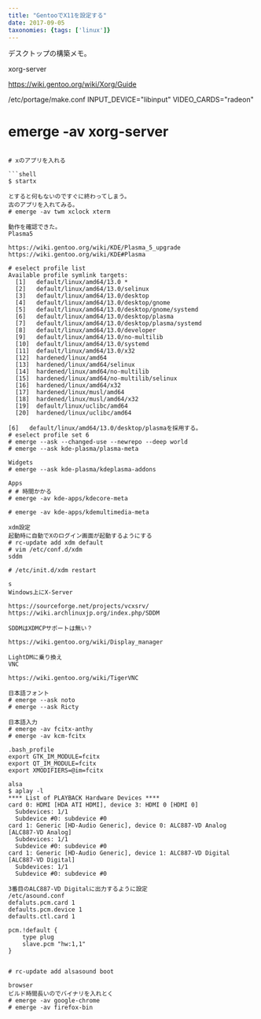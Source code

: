 ```yaml
---
title: "GentooでX11を設定する"
date: 2017-09-05
taxonomies: {tags: ['linux']}
---
```


デスクトップの構築メモ。

xorg-server

https://wiki.gentoo.org/wiki/Xorg/Guide

/etc/portage/make.conf
INPUT_DEVICE="libinput"
VIDEO_CARDS="radeon"

# emerge -av xorg-server
````

# xのアプリを入れる

```shell
$ startx

とすると何もないのですぐに終わってしまう。
古のアプリを入れてみる。
# emerge -av twm xclock xterm 

動作を確認できた。
Plasma5

https://wiki.gentoo.org/wiki/KDE/Plasma_5_upgrade
https://wiki.gentoo.org/wiki/KDE#Plasma

# eselect profile list
Available profile symlink targets:
  [1]   default/linux/amd64/13.0 *
  [2]   default/linux/amd64/13.0/selinux
  [3]   default/linux/amd64/13.0/desktop
  [4]   default/linux/amd64/13.0/desktop/gnome
  [5]   default/linux/amd64/13.0/desktop/gnome/systemd
  [6]   default/linux/amd64/13.0/desktop/plasma
  [7]   default/linux/amd64/13.0/desktop/plasma/systemd
  [8]   default/linux/amd64/13.0/developer
  [9]   default/linux/amd64/13.0/no-multilib
  [10]  default/linux/amd64/13.0/systemd
  [11]  default/linux/amd64/13.0/x32
  [12]  hardened/linux/amd64
  [13]  hardened/linux/amd64/selinux
  [14]  hardened/linux/amd64/no-multilib
  [15]  hardened/linux/amd64/no-multilib/selinux
  [16]  hardened/linux/amd64/x32
  [17]  hardened/linux/musl/amd64
  [18]  hardened/linux/musl/amd64/x32
  [19]  default/linux/uclibc/amd64
  [20]  hardened/linux/uclibc/amd64

[6]   default/linux/amd64/13.0/desktop/plasmaを採用する。
# eselect profile set 6
# emerge --ask --changed-use --newrepo --deep world
# emerge --ask kde-plasma/plasma-meta

Widgets
# emerge --ask kde-plasma/kdeplasma-addons

Apps
# # 時間かかる
# emerge -av kde-apps/kdecore-meta

# emerge -av kde-apps/kdemultimedia-meta

xdm設定
起動時に自動でXのログイン画面が起動するようにする
# rc-update add xdm default
# vim /etc/conf.d/xdm
sddm

# /etc/init.d/xdm restart

s
Windows上にX-Server

https://sourceforge.net/projects/vcxsrv/
https://wiki.archlinuxjp.org/index.php/SDDM

SDDMはXDMCPサポートは無い？

https://wiki.gentoo.org/wiki/Display_manager

LightDMに乗り換え
VNC

https://wiki.gentoo.org/wiki/TigerVNC

日本語フォント
# emerge --ask noto
# emerge --ask Ricty

日本語入力
# emerge -av fcitx-anthy
# emerge -av kcm-fcitx

.bash_profile
export GTK_IM_MODULE=fcitx
export QT_IM_MODULE=fcitx
export XMODIFIERS=@im=fcitx

alsa
$ aplay -l
**** List of PLAYBACK Hardware Devices ****
card 0: HDMI [HDA ATI HDMI], device 3: HDMI 0 [HDMI 0]
  Subdevices: 1/1
  Subdevice #0: subdevice #0
card 1: Generic [HD-Audio Generic], device 0: ALC887-VD Analog [ALC887-VD Analog]
  Subdevices: 1/1
  Subdevice #0: subdevice #0
card 1: Generic [HD-Audio Generic], device 1: ALC887-VD Digital [ALC887-VD Digital]
  Subdevices: 1/1
  Subdevice #0: subdevice #0

3番目のALC887-VD Digitalに出力するように設定
/etc/asound.conf
defaluts.pcm.card 1
defaults.pcm.device 1
defaults.ctl.card 1

pcm.!default {
    type plug
    slave.pcm "hw:1,1"
}


# rc-update add alsasound boot

browser
ビルド時間長いのでバイナリを入れとく
# emerge -av google-chrome
# emerge -av firefox-bin

